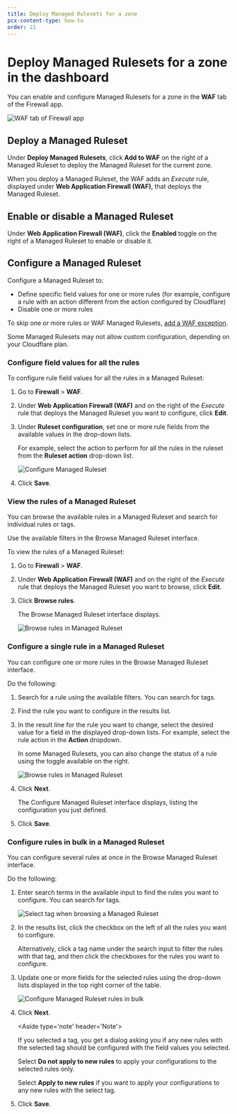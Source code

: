 ```yaml
---
title: Deploy Managed Rulesets for a zone
pcx-content-type: how-to
order: 21
---
```


# Deploy Managed Rulesets for a zone in the dashboard

You can enable and configure Managed Rulesets for a zone in the **WAF** tab of the Firewall app.

![WAF tab of Firewall app](../images/waf-managed-rules-tab.png)

## Deploy a Managed Ruleset

Under **Deploy Managed Rulesets**, click **Add to WAF** on the right of a Managed Ruleset to deploy the Managed Ruleset for the current zone.

When you deploy a Managed Ruleset, the WAF adds an *Execute* rule, displayed under **Web Application Firewall (WAF)**, that deploys the Managed Ruleset.

## Enable or disable a Managed Ruleset

Under **Web Application Firewall (WAF)**, click the **Enabled** toggle on the right of a Managed Ruleset to enable or disable it.

## Configure a Managed Ruleset

Configure a Managed Ruleset to:

*   Define specific field values for one or more rules (for example, configure a rule with an action different from the action configured by Cloudflare)
*   Disable one or more rules

To skip one or more rules or WAF Managed Rulesets, [add a WAF exception](/managed-rulesets/waf-exceptions).

<Aside type="note">

Some Managed Rulesets may not allow custom configuration, depending on your Cloudflare plan.

</Aside>

### Configure field values for all the rules

To configure rule field values for all the rules in a Managed Ruleset:

1.  Go to **Firewall** > **WAF**.

2.  Under **Web Application Firewall (WAF)** and on the right of the *Execute* rule that deploys the Managed Ruleset you want to configure, click **Edit**.

3.  Under **Ruleset configuration**, set one or more rule fields from the available values in the drop-down lists.

    For example, select the action to perform for all the rules in the ruleset from the **Ruleset action** drop-down list.

    ![Configure Managed Ruleset](../images/waf-configure-ruleset.png)

4.  Click **Save**.

### View the rules of a Managed Ruleset

You can browse the available rules in a Managed Ruleset and search for individual rules or tags.

Use the available filters in the Browse Managed Ruleset interface.

To view the rules of a Managed Ruleset:

1.  Go to **Firewall** > **WAF**.

2.  Under **Web Application Firewall (WAF)** and on the right of the *Execute* rule that deploys the Managed Ruleset you want to browse, click **Edit**.

3.  Click **Browse rules**.

    The Browse Managed Ruleset interface displays.

    ![Browse rules in Managed Ruleset](../images/waf-browse-rules.png)

### Configure a single rule in a Managed Ruleset

You can configure one or more rules in the Browse Managed Ruleset interface.

Do the following:

1.  Search for a rule using the available filters. You can search for tags.

2.  Find the rule you want to configure in the results list.

3.  In the result line for the rule you want to change, select the desired value for a field in the displayed drop-down lists. For example, select the rule action in the **Action** dropdown.

    In some Managed Rulesets, you can also change the status of a rule using the toggle available on the right.

    ![Browse rules in Managed Ruleset](../images/waf-browse-rules.png)

4.  Click **Next**.

    The Configure Managed Ruleset interface displays, listing the configuration you just defined.

5.  Click **Save**.

### Configure rules in bulk in a Managed Ruleset

You can configure several rules at once in the Browse Managed Ruleset interface.

Do the following:

1.  Enter search terms in the available input to find the rules you want to configure. You can search for tags.

    ![Select tag when browsing a Managed Ruleset](../images/waf-selected-tag.png)

2.  In the results list, click the checkbox on the left of all the rules you want to configure.

    Alternatively, click a tag name under the search input to filter the rules with that tag, and then click the checkboxes for the rules you want to configure.

3.  Update one or more fields for the selected rules using the drop-down lists displayed in the top right corner of the table.

    ![Configure Managed Ruleset rules in bulk](../images/waf-modify-selected-rules.png)

4.  Click **Next**.

    \<Aside type='note' header='Note'>

    If you selected a tag, you get a dialog asking you if any new rules with the selected tag should be configured with the field values you selected.

    Select **Do not apply to new rules** to apply your configurations to the selected rules only.

    Select **Apply to new rules** if you want to apply your configurations to any new rules with the select tag.

     </Aside>

5.  Click **Save**.
